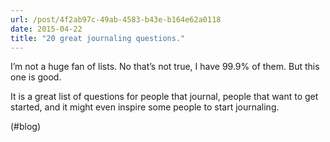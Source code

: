 ```yaml
---
url: /post/4f2ab97c-49ab-4583-b43e-b164e62a0118
date: 2015-04-22
title: "20 great journaling questions."
---
```


I&#8217;m not a huge fan of lists. No that&#8217;s not true, I have 99.9% of them. But this one is good.



It is a great list of questions for people that journal, people that want to get started, and it might even inspire some people to start journaling.



(#blog)